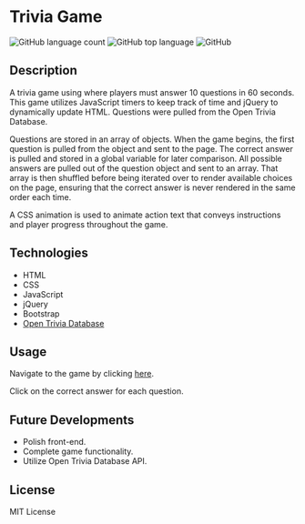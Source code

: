 # Trivia Game
![GitHub language count](https://img.shields.io/github/languages/count/beckygold/TriviaGame)
![GitHub top language](https://img.shields.io/github/languages/top/beckygold/TriviaGame)
![GitHub](https://img.shields.io/github/license/beckygold/TriviaGame)

## Description
A trivia game using where players must answer 10 questions in 60 seconds. This game utilizes JavaScript timers to keep track of time and jQuery to dynamically update HTML. Questions were pulled from the Open Trivia Database.

Questions are stored in an array of objects. When the game begins, the first question is pulled from the object and sent to the page. The correct answer is pulled and stored in a global variable for later comparison. All possible answers are pulled out of the question object and sent to an array. That array is then shuffled before being iterated over to render available choices on the page, ensuring that the correct answer is never rendered in the same order each time.

A CSS animation is used to animate action text that conveys instructions and player progress throughout the game.

## Technologies
* HTML
* CSS
* JavaScript
* jQuery
* Bootstrap
* [Open Trivia Database](https://opentdb.com/)

## Usage
Navigate to the game by clicking [here](https://rebeccagoldstein.github.io/TriviaGame/).

Click on the correct answer for each question.

## Future Developments
* Polish front-end.
* Complete game functionality.
* Utilize Open Trivia Database API.

## License
MIT License
